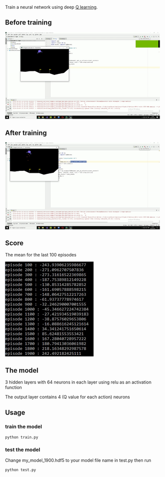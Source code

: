 
Train a neural network using deep [Q learning](https://en.wikipedia.org/wiki/Q-learning).

## Before training 
![alt text](https://github.com/keyliin0/deep-reinforcement-learning-lunar-lander/blob/master/demo1.gif?raw=true)

## After training 
![alt text](https://github.com/keyliin0/deep-reinforcement-learning-lunar-lander/blob/master/demo2.gif?raw=true)

## Score
The mean for the last 100 episodes

![alt text](https://raw.githubusercontent.com/keyliin0/deep-reinforcement-learning-lunar-lander/master/score.jpg)



## The model

3 hidden layers with 64 neurons in each layer using relu as an activation function

The output layer contains 4 (Q value for each action) neurons

## Usage

### train the model
```
python train.py
```

### test the model

Change my_model_1900.hdf5 to your model file name in test.py then run

```
python test.py
```
